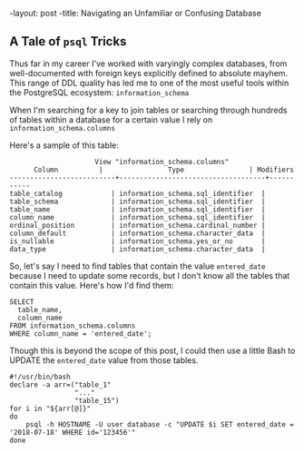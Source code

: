 -layout: post
-title: Navigating an Unfamiliar or Confusing Database

## A Tale of `psql` Tricks

Thus far in my career I've worked with varyingly complex databases, from well-documented with foreign keys explicitly defined to absolute mayhem. This range of DDL quality has led me to one of the most useful tools within the PostgreSQL ecosystem: `information_schema`

When I'm searching for a key to join tables or searching through hundreds of tables within a database for a certain value I rely on `information_schema.columns`

Here's a sample of this table:

                         View "information_schema.columns"
          Column          |                Type                | Modifiers 
    --------------------------+------------------------------------+-----------
    table_catalog            | information_schema.sql_identifier  | 
    table_schema             | information_schema.sql_identifier  | 
    table_name               | information_schema.sql_identifier  | 
    column_name              | information_schema.sql_identifier  | 
    ordinal_position         | information_schema.cardinal_number | 
    column_default           | information_schema.character_data  | 
    is_nullable              | information_schema.yes_or_no       | 
    data_type                | information_schema.character_data  | 


So, let's say I need to find tables that contain the value `entered_date` because I need to update some records, but I don't know all the tables that contain this value. Here's how I'd find them:

    SELECT 
      table_name,
      column_name
    FROM information_schema.columns
    WHERE column_name = 'entered_date';

Though this is beyond the scope of this post, I could then use a little Bash to UPDATE the `entered_date` value from those tables.

    #!/usr/bin/bash
    declare -a arr=("table_1"
                    "..."
                    "table_15")
    for i in "${arr[@]}"
    do
        psql -h HOSTNAME -U user database -c "UPDATE $i SET entered_date = '2018-07-18' WHERE id='123456'"
    done 

